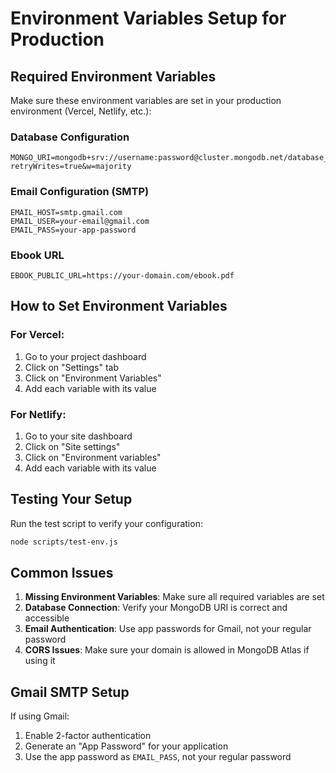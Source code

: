# Environment Variables Setup for Production

## Required Environment Variables

Make sure these environment variables are set in your production environment (Vercel, Netlify, etc.):

### Database Configuration
```
MONGO_URI=mongodb+srv://username:password@cluster.mongodb.net/database_name?retryWrites=true&w=majority
```

### Email Configuration (SMTP)
```
EMAIL_HOST=smtp.gmail.com
EMAIL_USER=your-email@gmail.com
EMAIL_PASS=your-app-password
```

### Ebook URL
```
EBOOK_PUBLIC_URL=https://your-domain.com/ebook.pdf
```

## How to Set Environment Variables

### For Vercel:
1. Go to your project dashboard
2. Click on "Settings" tab
3. Click on "Environment Variables"
4. Add each variable with its value

### For Netlify:
1. Go to your site dashboard
2. Click on "Site settings"
3. Click on "Environment variables"
4. Add each variable with its value

## Testing Your Setup

Run the test script to verify your configuration:

```bash
node scripts/test-env.js
```

## Common Issues

1. **Missing Environment Variables**: Make sure all required variables are set
2. **Database Connection**: Verify your MongoDB URI is correct and accessible
3. **Email Authentication**: Use app passwords for Gmail, not your regular password
4. **CORS Issues**: Make sure your domain is allowed in MongoDB Atlas if using it

## Gmail SMTP Setup

If using Gmail:
1. Enable 2-factor authentication
2. Generate an "App Password" for your application
3. Use the app password as `EMAIL_PASS`, not your regular password
